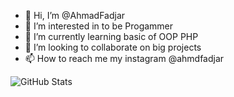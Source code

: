 - 👋 Hi, I’m @AhmadFadjar
- 👀 I’m interested in to be Progammer
- 🌱 I’m currently learning basic of OOP PHP
- 💞️ I’m looking to collaborate on big projects 
- 📫 How to reach me my instagram @ahmdfadjar

![GitHub Stats](https://github-readme-stats.vercel.app/api?username=AhmadFadjar&theme=jolly)

<!---
AhmadFadjar/AhmadFadjar is a ✨ special ✨ repository because its `README.md` (this file) appears on your GitHub profile.
You can click the Preview link to take a look at your changes.
--->
